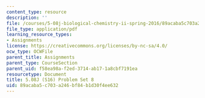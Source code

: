 ```yaml
---
content_type: resource
description: ''
file: /courses/5-08j-biological-chemistry-ii-spring-2016/89acaba5c703a246bf84b1d30f4ee632_MIT5_08jS16ps8.pdf
file_type: application/pdf
learning_resource_types:
- Assignments
license: https://creativecommons.org/licenses/by-nc-sa/4.0/
ocw_type: OCWFile
parent_title: Assignments
parent_type: CourseSection
parent_uid: f58ea98a-f2ed-3714-ab17-1a8cbf7191ea
resourcetype: Document
title: 5.08J (S16) Problem Set 8
uid: 89acaba5-c703-a246-bf84-b1d30f4ee632
---
```

